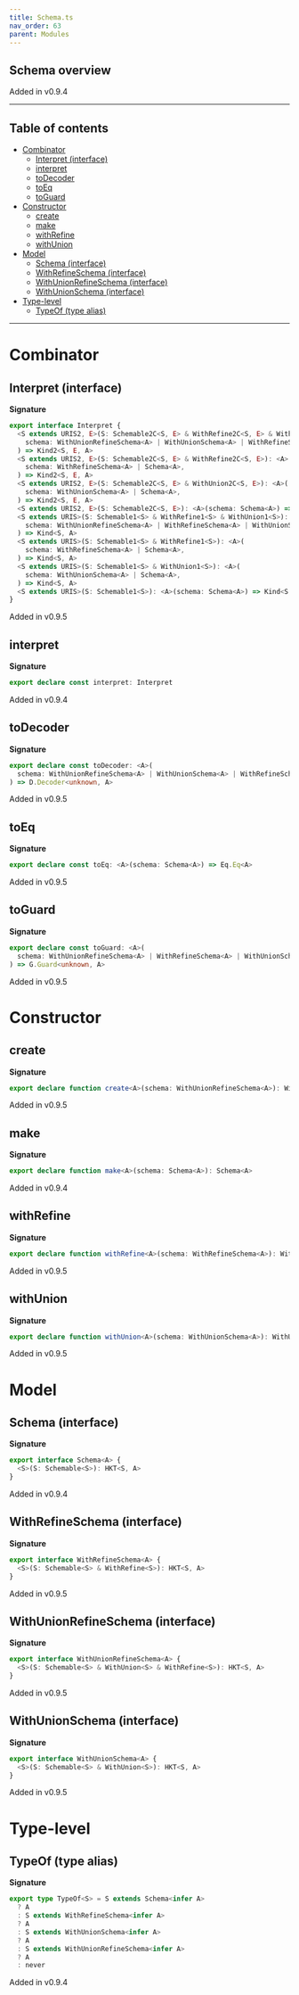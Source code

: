 ```yaml
---
title: Schema.ts
nav_order: 63
parent: Modules
---
```


## Schema overview

Added in v0.9.4

---

<h2 class="text-delta">Table of contents</h2>

- [Combinator](#combinator)
  - [Interpret (interface)](#interpret-interface)
  - [interpret](#interpret)
  - [toDecoder](#todecoder)
  - [toEq](#toeq)
  - [toGuard](#toguard)
- [Constructor](#constructor)
  - [create](#create)
  - [make](#make)
  - [withRefine](#withrefine)
  - [withUnion](#withunion)
- [Model](#model)
  - [Schema (interface)](#schema-interface)
  - [WithRefineSchema (interface)](#withrefineschema-interface)
  - [WithUnionRefineSchema (interface)](#withunionrefineschema-interface)
  - [WithUnionSchema (interface)](#withunionschema-interface)
- [Type-level](#type-level)
  - [TypeOf (type alias)](#typeof-type-alias)

---

# Combinator

## Interpret (interface)

**Signature**

```ts
export interface Interpret {
  <S extends URIS2, E>(S: Schemable2C<S, E> & WithRefine2C<S, E> & WithUnion2C<S, E>): <A>(
    schema: WithUnionRefineSchema<A> | WithUnionSchema<A> | WithRefineSchema<A> | Schema<A>,
  ) => Kind2<S, E, A>
  <S extends URIS2, E>(S: Schemable2C<S, E> & WithRefine2C<S, E>): <A>(
    schema: WithRefineSchema<A> | Schema<A>,
  ) => Kind2<S, E, A>
  <S extends URIS2, E>(S: Schemable2C<S, E> & WithUnion2C<S, E>): <A>(
    schema: WithUnionSchema<A> | Schema<A>,
  ) => Kind2<S, E, A>
  <S extends URIS2, E>(S: Schemable2C<S, E>): <A>(schema: Schema<A>) => Kind2<S, E, A>
  <S extends URIS>(S: Schemable1<S> & WithRefine1<S> & WithUnion1<S>): <A>(
    schema: WithUnionRefineSchema<A> | WithRefineSchema<A> | WithUnionSchema<A> | Schema<A>,
  ) => Kind<S, A>
  <S extends URIS>(S: Schemable1<S> & WithRefine1<S>): <A>(
    schema: WithRefineSchema<A> | Schema<A>,
  ) => Kind<S, A>
  <S extends URIS>(S: Schemable1<S> & WithUnion1<S>): <A>(
    schema: WithUnionSchema<A> | Schema<A>,
  ) => Kind<S, A>
  <S extends URIS>(S: Schemable1<S>): <A>(schema: Schema<A>) => Kind<S, A>
}
```

Added in v0.9.5

## interpret

**Signature**

```ts
export declare const interpret: Interpret
```

Added in v0.9.4

## toDecoder

**Signature**

```ts
export declare const toDecoder: <A>(
  schema: WithUnionRefineSchema<A> | WithUnionSchema<A> | WithRefineSchema<A> | Schema<A>,
) => D.Decoder<unknown, A>
```

Added in v0.9.5

## toEq

**Signature**

```ts
export declare const toEq: <A>(schema: Schema<A>) => Eq.Eq<A>
```

Added in v0.9.5

## toGuard

**Signature**

```ts
export declare const toGuard: <A>(
  schema: WithUnionRefineSchema<A> | WithRefineSchema<A> | WithUnionSchema<A> | Schema<A>,
) => G.Guard<unknown, A>
```

Added in v0.9.5

# Constructor

## create

**Signature**

```ts
export declare function create<A>(schema: WithUnionRefineSchema<A>): WithUnionRefineSchema<A>
```

Added in v0.9.5

## make

**Signature**

```ts
export declare function make<A>(schema: Schema<A>): Schema<A>
```

Added in v0.9.4

## withRefine

**Signature**

```ts
export declare function withRefine<A>(schema: WithRefineSchema<A>): WithRefineSchema<A>
```

Added in v0.9.5

## withUnion

**Signature**

```ts
export declare function withUnion<A>(schema: WithUnionSchema<A>): WithUnionSchema<A>
```

Added in v0.9.5

# Model

## Schema (interface)

**Signature**

```ts
export interface Schema<A> {
  <S>(S: Schemable<S>): HKT<S, A>
}
```

Added in v0.9.4

## WithRefineSchema (interface)

**Signature**

```ts
export interface WithRefineSchema<A> {
  <S>(S: Schemable<S> & WithRefine<S>): HKT<S, A>
}
```

Added in v0.9.5

## WithUnionRefineSchema (interface)

**Signature**

```ts
export interface WithUnionRefineSchema<A> {
  <S>(S: Schemable<S> & WithUnion<S> & WithRefine<S>): HKT<S, A>
}
```

Added in v0.9.5

## WithUnionSchema (interface)

**Signature**

```ts
export interface WithUnionSchema<A> {
  <S>(S: Schemable<S> & WithUnion<S>): HKT<S, A>
}
```

Added in v0.9.5

# Type-level

## TypeOf (type alias)

**Signature**

```ts
export type TypeOf<S> = S extends Schema<infer A>
  ? A
  : S extends WithRefineSchema<infer A>
  ? A
  : S extends WithUnionSchema<infer A>
  ? A
  : S extends WithUnionRefineSchema<infer A>
  ? A
  : never
```

Added in v0.9.4
